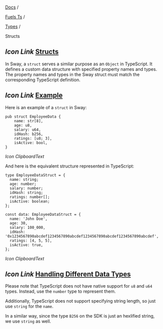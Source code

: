 [Docs](https://docs.fuel.network/) /

[Fuels Ts](https://docs.fuel.network/docs/fuels-ts/) /

[Types](https://docs.fuel.network/docs/fuels-ts/types/) /

Structs

## _Icon Link_ [Structs](https://docs.fuel.network/docs/fuels-ts/types/structs/\#structs)

In Sway, a `struct` serves a similar purpose as an `Object` in TypeScript. It defines a custom data structure with specified property names and types. The property names and types in the Sway struct must match the corresponding TypeScript definition.

## _Icon Link_ [Example](https://docs.fuel.network/docs/fuels-ts/types/structs/\#example)

Here is an example of a `struct` in Sway:

```fuel_Box fuel_Box-idXKMmm-css
pub struct EmployeeData {
    name: str[8],
    age: u8,
    salary: u64,
    idHash: b256,
    ratings: [u8; 3],
    isActive: bool,
}
```

_Icon ClipboardText_

And here is the equivalent structure represented in TypeScript:

```fuel_Box fuel_Box-idXKMmm-css
type EmployeeDataStruct = {
  name: string;
  age: number;
  salary: number;
  idHash: string;
  ratings: number[];
  isActive: boolean;
};

const data: EmployeeDataStruct = {
  name: 'John Doe',
  age: 30,
  salary: 100_000,
  idHash: '0x1234567890abcdef1234567890abcdef1234567890abcdef1234567890abcdef',
  ratings: [4, 5, 5],
  isActive: true,
};
```

_Icon ClipboardText_

## _Icon Link_ [Handling Different Data Types](https://docs.fuel.network/docs/fuels-ts/types/structs/\#handling-different-data-types)

Please note that TypeScript does not have native support for `u8` and `u64` types. Instead, use the `number` type to represent them.

Additionally, TypeScript does not support specifying string length, so just use `string` for the `name`.

In a similar way, since the type `B256` on the SDK is just an hexlified string, we use `string` as well.
